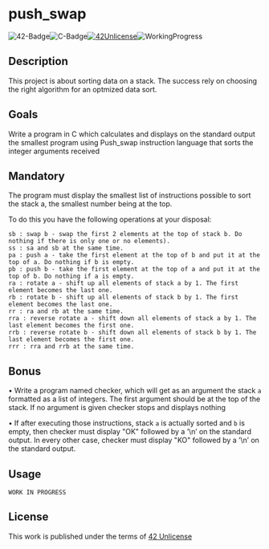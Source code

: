 # push_swap

![42-Badge](https://img.shields.io/badge/%C3%89cole-42SP-blue)![C-Badge](https://img.shields.io/badge/Language-C-lightgrey)[![42Unlicense](https://img.shields.io/badge/License-42Unlicense-yellowgreen)](https://github.com/gcamerli/42unlicense)![WorkingProgress](https://img.shields.io/badge/WORK-IN%20PROGRESS-red)

## Description

This project is about sorting data on a stack. The success rely on choosing the right algorithm for an optmized data sort.

## Goals

Write a program in C which calculates and displays on the standard output the smallest program using Push_swap instruction language that sorts the integer arguments received

## Mandatory

The program must display the smallest list of instructions possible to sort the stack a, the smallest number being at the top.

To do this you have the following operations at your disposal:

```sa : swap a - swap the first 2 elements at the top of stack a. Do nothing if there is only one or no elements).
sb : swap b - swap the first 2 elements at the top of stack b. Do nothing if there is only one or no elements).
ss : sa and sb at the same time.
pa : push a - take the first element at the top of b and put it at the top of a. Do nothing if b is empty.
pb : push b - take the first element at the top of a and put it at the top of b. Do nothing if a is empty.
ra : rotate a - shift up all elements of stack a by 1. The first element becomes the last one.
rb : rotate b - shift up all elements of stack b by 1. The first element becomes the last one.
rr : ra and rb at the same time.
rra : reverse rotate a - shift down all elements of stack a by 1. The last element becomes the first one.
rrb : reverse rotate b - shift down all elements of stack b by 1. The last element becomes the first one.
rrr : rra and rrb at the same time.
```

## Bonus

• Write a program named checker, which will get as an argument the stack ``a`` formatted as a list of integers. The first argument should be at the top of the stack. If no argument is given checker stops and displays nothing

• If after executing those instructions, stack ``a`` is actually sorted and ``b`` is empty, then checker must display "OK" followed by a ’\n’ on the standard output. In every other case, checker must display "KO" followed by a ’\n’ on the standard output.


## Usage

```WORK IN PROGRESS```

## License

This work is published under the terms of [42 Unlicense](https://github.com/gcamerli/42unlicense)